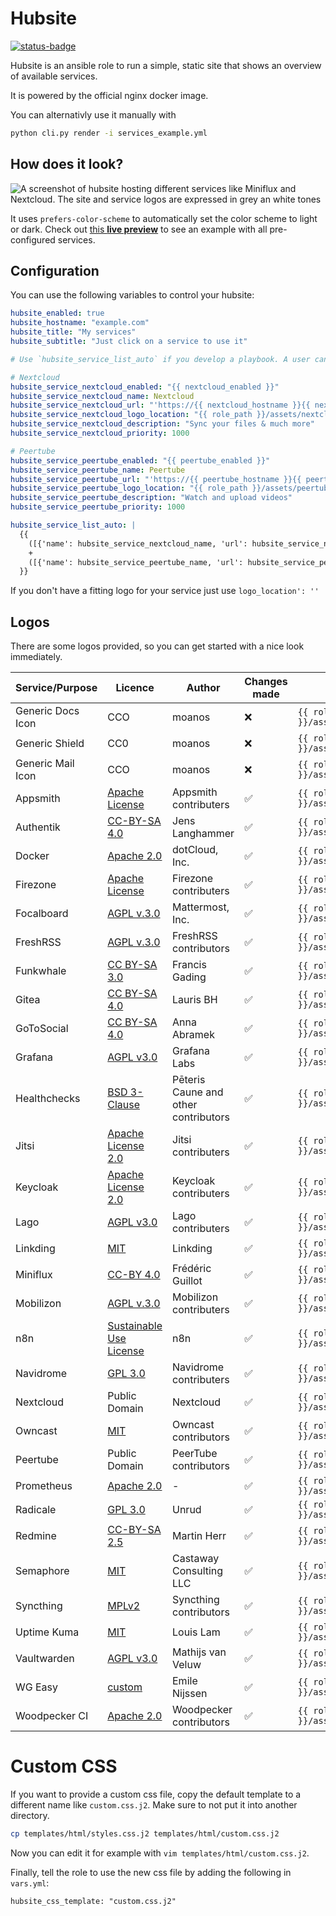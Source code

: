 # Hubsite

[![status-badge](https://woodpecker.hyteck.de/api/badges/102/status.svg)](https://woodpecker.hyteck.de/repos/102)

Hubsite is an ansible role to run a simple, static site that shows an overview of available services.

It is powered by the official nginx docker image.

You can alternativly use it manually with

```bash
python cli.py render -i services_example.yml
```

## How does it look?

![A screenshot of hubsite hosting different services like Miniflux and Nextcloud. The site and service logos are expressed in grey an white tones](assets/hubsite_desktop.png)

It uses `prefers-color-scheme` to automatically set the color scheme to light or dark. Check out  [this **live preview**](https://hubsite.hyteck.de) to see an example with all pre-configured services.

## Configuration

You can use the following variables to control your hubsite:

```yaml
hubsite_enabled: true
hubsite_hostname: "example.com"
hubsite_title: "My services"
hubsite_subtitle: "Just click on a service to use it"

# Use `hubsite_service_list_auto` if you develop a playbook. A user can then add additional services via `hubsite_service_list_additional`

# Nextcloud
hubsite_service_nextcloud_enabled: "{{ nextcloud_enabled }}"
hubsite_service_nextcloud_name: Nextcloud
hubsite_service_nextcloud_url: "'https://{{ nextcloud_hostname }}{{ nextcloud_path_prefix }}"
hubsite_service_nextcloud_logo_location: "{{ role_path }}/assets/nextcloud.png"
hubsite_service_nextcloud_description: "Sync your files & much more"
hubsite_service_nextcloud_priority: 1000

# Peertube
hubsite_service_peertube_enabled: "{{ peertube_enabled }}"
hubsite_service_peertube_name: Peertube
hubsite_service_peertube_url: "'https://{{ peertube_hostname }}{{ peertube_path_prefix }}"
hubsite_service_peertube_logo_location: "{{ role_path }}/assets/peertube.png"
hubsite_service_peertube_description: "Watch and upload videos"
hubsite_service_peertube_priority: 1000

hubsite_service_list_auto: |
  {{
    ([{'name': hubsite_service_nextcloud_name, 'url': hubsite_service_nextcloud_url, 'logo_location': hubsite_service_nextcloud_logo_location, 'description': hubsite_service_nextcloud_description, 'priority': hubsite_service_nextcloud_priority}] if hubsite_service_nextcloud_enabled else [])
    +
    ([{'name': hubsite_service_peertube_name, 'url': hubsite_service_peertube_url, 'logo_location': hubsite_service_peertube_logo_location, 'description': hubsite_service_peertube_description, 'priority': hubsite_service_peertube_priority}] if hubsite_service_peertube_enabled else [])
  }}

```

If you don't have a fitting logo for your service just use `logo_location': ''`


## Logos

There are some logos provided, so you can get started with a nice look immediately.

| Service/Purpose   | Licence                                                                                                        | Author                               | Changes made | Use it with                               |
|-------------------|----------------------------------------------------------------------------------------------------------------|--------------------------------------|--------------|-------------------------------------------|
| Generic Docs Icon | CCO                                                                                                            | moanos                               | ❌            | `{{ role_path }}/assets/docs.png`         |
| Generic Shield    | CC0                                                                                                            | moanos                               | ❌            | `{{ role_path }}/assets/shield.png`       |
| Generic Mail Icon | CCO                                                                                                            | moanos                               | ❌            | `{{ role_path }}/assets/mail.png`         |
| Appsmith          | [Apache License](https://github.com/appsmithorg/appsmith/blob/release/LICENSE)                                 | Appsmith contributers                | ✅            | `{{ role_path }}/assets/appsmith.png`     |
| Authentik         | [CC-BY-SA 4.0](https://github.com/goauthentik/authentik/blob/main/LICENSE)                                     | Jens Langhammer                      | ✅            | `{{ role_path }}/assets/authentik.png`    |
| Docker            | [Apache 2.0](https://www.apache.org/licenses/LICENSE-2.0)                                                      | dotCloud, Inc.                       | ✅            | `{{ role_path }}/assets/docker.png`       |
| Firezone          | [Apache License](https://github.com/firezone/firezone/blob/master/LICENSE)                                     | Firezone contributers                | ✅            | `{{ role_path }}/assets/firezone.png`     |
| Focalboard        | [AGPL v.3.0](https://github.com/mattermost/focalboard/blob/main/LICENSE.txt)                                   | Mattermost, Inc.                     | ✅            | `{{ role_path }}/assets/focalboard.png`   |
| FreshRSS          | [AGPL v.3.0](https://github.com/FreshRSS/FreshRSS/blob/edge/LICENSE.txt)                                       | FreshRSS contributors                | ✅            | `{{ role_path }}/assets/freshrss.png`     |
| Funkwhale         | [CC BY-SA 3.0](https://dev.funkwhale.audio/funkwhale/funkwhale/-/blob/stable/front/src/assets/logo/License.md) | Francis Gading                       | ✅            | `{{ role_path }}/assets/funkwhale.png`    |
| Gitea             | [CC BY-SA 4.0](https://creativecommons.org/licenses/by-sa/4.0/)                                                | Lauris BH                            | ✅            | `{{ role_path }}/assets/gitea.png`        |
| GoToSocial        | [CC BY-SA 4.0](https://creativecommons.org/licenses/by-sa/4.0/)                                                | Anna Abramek                         | ✅            | `{{ role_path }}/assets/gotosocial.png`   |
| Grafana           | [AGPL v3.0](https://github.com/grafana/grafana/blob/main/LICENSE)                                              | Grafana Labs                         | ✅            | `{{ role_path }}/assets/grafana.png`      |
| Healthchecks      | [BSD 3-Clause](https://github.com/healthchecks/healthchecks/blob/master/LICENSE)                               | Pēteris Caune and other contributors | ✅            | `{{ role_path }}/assets/healthchecks.png` |
| Jitsi             | [Apache License 2.0](https://www.apache.org/licenses/LICENSE-2.0)                                              | Jitsi contributers                   | ✅            | `{{ role_path }}/assets/jitsi.png`        |
| Keycloak          | [Apache License 2.0](https://github.com/keycloak/keycloak/blob/main/LICENSE.txt)                               | Keycloak contributers                | ✅            | `{{ role_path }}/assets/keycloak.png`     |
| Lago              | [AGPL v3.0](https://github.com/getlago/lago/blob/main/LICENSE)                                                 | Lago contributers                    | ✅            | `{{ role_path }}/assets/lago.png`         |
| Linkding          | [MIT](https://github.com/sissbruecker/linkding/blob/master/LICENSE.txt)                                        | Linkding                             | ✅            | `{{ role_path }}/assets/linkding.png`     |
| Miniflux          | [CC-BY 4.0](https://creativecommons.org/licenses/by/4.0/)                                                      | Frédéric Guillot                     | ✅            | `{{ role_path }}/assets/miniflux.png`     |
| Mobilizon         | [AGPL v.3.0](https://framagit.org/framasoft/mobilizon/-/blob/main/LICENSE)                                     | Mobilizon contributers               | ✅            | `{{ role_path }}/assets/mobilizon.png`    |
| n8n               | [Sustainable Use License](https://github.com/n8n-io/n8n/blob/master/LICENSE.md)                                | n8n                                  | ✅            | `{{ role_path }}/assets/n8n.png`          |
| Navidrome         | [GPL 3.0](https://github.com/navidrome/navidrome/blob/master/LICENSE)                                          | Navidrome contributers               | ✅            | `{{ role_path }}/assets/navidrome.png`    |
| Nextcloud         | Public Domain                                                                                                  | Nextcloud                            | ✅            | `{{ role_path }}/assets/nextcloud.png`    |
| Owncast           | [MIT](https://github.com/owncast/owncast/blob/develop/LICENSE)                                                 | Owncast contributors                 | ✅            | `{{ role_path }}/assets/owncast.png`      |
| Peertube          | Public Domain                                                                                                  | PeerTube contributors                | ✅            | `{{ role_path }}/assets/peertube.png`     |
| Prometheus        | [Apache 2.0](https://github.com/prometheus/prometheus/blob/main/LICENSE)                                       | -                                    | ✅            | `{{ role_path }}/assets/prometheus.png`   |
| Radicale          | [GPL 3.0](https://github.com/Kozea/Radicale/blob/master/COPYING.md)                                            | Unrud                                | ✅            | `{{ role_path }}/assets/radicale.png`     |
| Redmine           | [CC-BY-SA 2.5](http://creativecommons.org/licenses/by-sa/2.5/)                                                 | Martin Herr                          | ✅            | `{{ role_path }}/assets/redmine.png`      |
| Semaphore         | [MIT](https://github.com/ansible-semaphore/semaphore)                                                          | Castaway Consulting LLC              | ✅            | `{{ role_path }}/assets/semaphore.png`    |
| Syncthing         | [MPLv2](https://github.com/syncthing/syncthing/blob/main/LICENSE)                                              | Syncthing contributors               | ✅            | `{{ role_path }}/assets/syncthing.png`    |
| Uptime Kuma       | [MIT](https://github.com/louislam/uptime-kuma/blob/master/LICENSE)                                             | Louis Lam                            | ✅            | `{{ role_path }}/assets/uptime-kuma.png`  |
| Vaultwarden       | [AGPL v3.0](https://github.com/dani-garcia/vaultwarden/blob/main/LICENSE.txt)                                  | Mathijs van Veluw                    | ✅            | `{{ role_path }}/assets/vaultwarden.png`  |
| WG Easy           | [custom](https://github.com/wg-easy/wg-easy/blob/master/LICENSE.md)                                            | Emile Nijssen                        | ✅            | `{{ role_path }}/assets/wg_easy.png`      |
| Woodpecker CI     | [Apache 2.0](https://www.apache.org/licenses/LICENSE-2.0)                                                      | Woodpecker contributors              | ✅            | `{{ role_path }}/assets/woodpecker.png`   |


# Custom CSS

If you want to provide a custom css file, copy the default template to a different name like `custom.css.j2`. Make sure to not put it into another directory.

```bash
cp templates/html/styles.css.j2 templates/html/custom.css.j2
```

Now you can edit it for example with `vim templates/html/custom.css.j2`.

Finally, tell the role to use the new css file by adding the following in `vars.yml`:
```
hubsite_css_template: "custom.css.j2"
```
